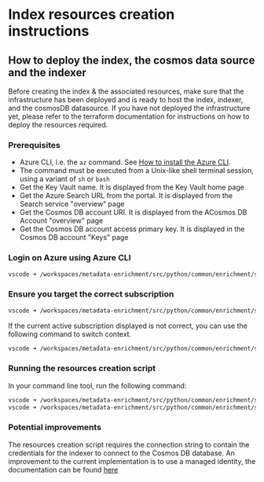 # Index resources creation instructions

## How to deploy the index, the cosmos data source and the indexer

Before creating the index & the associated resources, make sure that the infrastructure has been deployed and is ready to host the index, indexer, and the cosmosDB datasource. If you have not deployed the infrastructure yet, please refer to the terraform documentation for instructions on how to deploy the resources required.

### Prerequisites

- Azure CLI, i.e. the `az` command. See [How to install the Azure CLI](https://learn.microsoft.com/en-us/cli/azure/install-azure-cli).
- The command must be executed from a Unix-like shell terminal session, using a variant of `sh` or `bash`
- Get the Key Vault name. It is displayed from the Key Vault home page
- Get the Azure Search URL from the portal. It is displayed from the Search service "overview" page
- Get the Cosmos DB account URI. It is displayed from the ACosmos DB Account "overview" page
- Get the Cosmos DB account access primary key. It is displayed in the Cosmos DB account "Keys" page

### Login on Azure using Azure CLI

```bash
vscode ➜ /workspaces/metadata-enrichment/src/python/common/enrichment/search_index_creation/ (main) $ az login
```

### Ensure you target the correct subscription

```bash
vscode ➜ /workspaces/metadata-enrichment/src/python/common/enrichment/search_index_creation/ (main) $ az account show
```

If the current active subscription displayed is not correct, you can use the following command to switch context.

```bash
vscode ➜ /workspaces/metadata-enrichment/src/python/common/enrichment/search_index_creation/ $ az account set --subscription <subscription_id>
```

### Running the resources creation script

In your command line tool, run the following command:

```bash
vscode ➜ /workspaces/metadata-enrichment/src/python/common/enrichment/search_index_creation/ $ chmod u+x resources_creation.sh
vscode ➜ /workspaces/metadata-enrichment/src/python/common/enrichment/search_index_creation/ $ ./resources_creation.sh "keyvault-name" "azure-search-url" "cosmos-db-uri" "cosmos-db-primary-key"
```

### Potential improvements

The resources creation script requires the connection string to contain the credentials for the indexer to connect to the Cosmos DB database. An improvement to the current implementation is to use a managed identity, the documentation can be found [here](https://learn.microsoft.com/en-us/azure/search/search-howto-managed-identities-cosmos-db)
